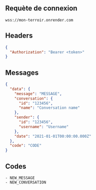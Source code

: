 ## Requète de connexion

`wss://mon-terroir.onrender.com`

## Headers

```json
{
  "Authorization": "Bearer <token>"
}
```

## Messages

```json
{
  "data": {
    "message": "MESSAGE",
    "conversation": {
      "id": "123456",
      "name": "Conversation name"
    },
    "sender": {
      "id": "123456",
      "username": "Username"
    },
    "date": "2021-01-01T00:00:00.000Z"
  },
  "code": "CODE"
}
```

## Codes

    - NEW_MESSAGE
    - NEW_CONVERSATION
